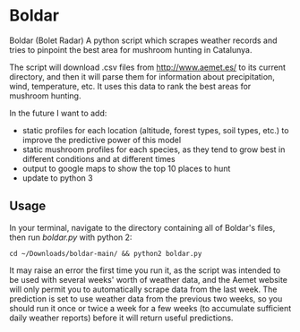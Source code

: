 # Boldar
Boldar (Bolet Radar) A python script which scrapes weather records and tries to pinpoint the best area for mushroom hunting in Catalunya.

The script will download .csv files from http://www.aemet.es/ to its current directory, and then it will parse them for information about precipitation, wind, temperature, etc. It uses this data to rank the best areas for mushroom hunting.

In the future I want to add:

- static profiles for each location (altitude, forest types, soil types, etc.) to improve the predictive power of this model
- static mushroom profiles for each species, as they tend to grow best in different conditions and at different times
- output to google maps to show the top 10 places to hunt
- update to python 3


## Usage

In your terminal, navigate to the directory containing all of Boldar's files, then run _boldar.py_ with python 2:
```
cd ~/Downloads/boldar-main/ && python2 boldar.py
```

It may raise an error the first time you run it, as the script was intended to be used with several weeks' worth of weather data, and the Aemet website will only permit you to automatically scrape data from the last week. The prediction is set to use weather data from the previous two weeks, so you should run it once or twice a week for a few weeks (to accumulate sufficient daily weather reports) before it will return useful predictions.
